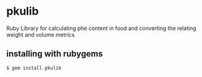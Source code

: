 # pkulib
Ruby Library for calculating phe content in food and converting the relating weight and volume metrics

## installing with rubygems
<code>$ gem install pkulib</code>
